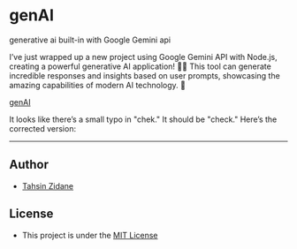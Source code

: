# genAI
generative ai built-in with Google Gemini api

I’ve just wrapped up a new project using Google Gemini API with Node.js, creating a powerful generative AI application! 🤖✨ This tool can generate incredible responses and insights based on user prompts, showcasing the amazing capabilities of modern AI technology. 🌟

[genAI]()



It looks like there’s a small typo in "chek." It should be "check." Here’s the corrected version:

---

## Author
- [Tahsin Zidane](https://tahsinportfo.netlify.app/)

## License
- This project is under the [MIT License](/LICENSE)

